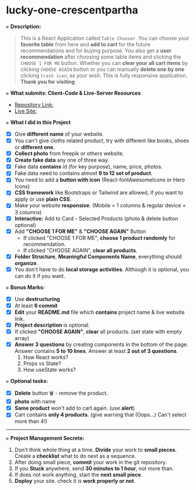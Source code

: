 # lucky-one-crescentpartha

⫸ __Description:__

> This is a React Application called `Table Chooser`. You can choose your __favorite table__ from here and __add to cart__ for the future recommendations and for buying purpose. You also get a __user recommendation__ after choosing some table items and clicking the `CHOOSE 1 FOR ME` button. Whether you can __clear your all cart items__ by clicking `CHOOSE AGAIN` button or you can manually __delete one by one__ clicking `trash icon`, as your wish. This is fully responsive application. <br> __Thank you for visiting__.

⫸ __What submits: Client-Code & Live-Server Resources__
- [Repository Link:](https://github.com/Programming-Hero-Web-Course4/lucky-one-crescentpartha/blob/main/README.md "Main Repository Link | Table Chooser - React App")
- [Live Site:](https://50-1table-chooser.netlify.app/ "Table Chooser - React App | Live-Site")

⫸ __What I did in this Project__

- [x] Give __different name__ of your website.
- [x] You can't give cloths related product, try with different like books, shoes or __different one__.
- [x] __Collect photo__ from freepik or others website.
- [x] __Create fake data__ any one of three way.
- [x] Fake data __contains__ id (for key purpose), name, price, photos.
- [x] Fake data need to contains almost __9 to 12 set of product__.
- [x] You need to add a __button with icon__ (React-fontAwesomeIcons or Hero Icons)
- [x] __CSS framework__ like Bootstraps or Tailwind are allowed, if you want to apply or use __plain CSS__.
- [x] Make your website __responsive__. (Mobile = 1 columns & regular device = 3 columns)
- [x] __Interactive:__ Add to Card - Selected Products (photo & delete button optional)
- [x] Add __"CHOOSE 1 FOR ME"__ & __"CHOOSE AGAIN"__ Button
  - If clicked "CHOOSE 1 FOR ME", __choose 1 product randomly__ for recommendation.
  - If clicked "CHOOSE AGAIN", __clear all products__.
- [x] __Folder Structure__, __Meaningful Components Name__, everything should __organize__.
- [x] You don't have to do __local storage activities__. Although it is optional, you can do it if you want.

⫸ __Bonus Marks:__
- [x] Use __destructuring__ 
- [x] At least __6 commit__
- [x] __Edit__ your __README.md__ file which __contains__ project name & live website link.
- [x] __Project description__ is optional.
- [x] If clicked __"CHOOSE AGAIN"__, __clear__ all products. (set state with empty array)
- [x] __Answer 3 questions__ by creating components in the bottom of the page. Answer contains __5 to 10 lines__. Answer at least __2 out of 3 questions__.
  1. How React works?
  2. Props vs State?
  3. How useState works?

⫸ __Optional tasks:__
- [x] __Delete__ button 🗑 - remove the product.
- [x] __photo__ with name
- [x] __Same product__ won't add to cart again. (use __alert__)
- [x] Cart contains __only 4 products__. (give warning that (Oops...) Can't select more than 4!)

---

⫸ __Project Management Secrete:__
1. Don't think whole thing at a time. __Divide__ your work to __small pieces__. Create a __checklist__ what to do next as a sequence.
2. After doing small piece, __commit__ your work in the git repository.
3. If you __Stuck__ anywhere, send __30 minutes to 1 hour__, not more than.
4. If does not work anything, start the __next small piece__.
5. __Deploy__ your site. check it is __work properly or not__.
  